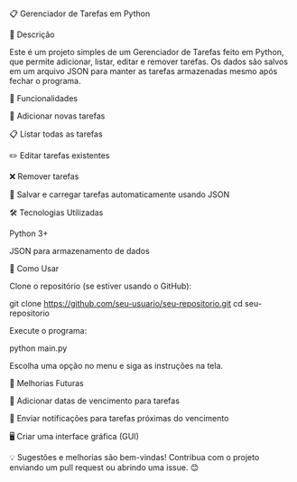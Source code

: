 📋 Gerenciador de Tarefas em Python

📌 Descrição

Este é um projeto simples de um Gerenciador de Tarefas feito em Python, que permite adicionar, listar, editar e remover tarefas. Os dados são salvos em um arquivo JSON para manter as tarefas armazenadas mesmo após fechar o programa.

🚀 Funcionalidades

📌 Adicionar novas tarefas

📋 Listar todas as tarefas

✏️ Editar tarefas existentes

❌ Remover tarefas

💾 Salvar e carregar tarefas automaticamente usando JSON

🛠 Tecnologias Utilizadas

Python 3+

JSON para armazenamento de dados

🔧 Como Usar

Clone o repositório (se estiver usando o GitHub):

git clone https://github.com/seu-usuario/seu-repositorio.git
cd seu-repositorio

Execute o programa:

python main.py

Escolha uma opção no menu e siga as instruções na tela.

📝 Melhorias Futuras

📅 Adicionar datas de vencimento para tarefas

🔔 Enviar notificações para tarefas próximas do vencimento

🖥 Criar uma interface gráfica (GUI)

💡 Sugestões e melhorias são bem-vindas! Contribua com o projeto enviando um pull request ou abrindo uma issue. 😊